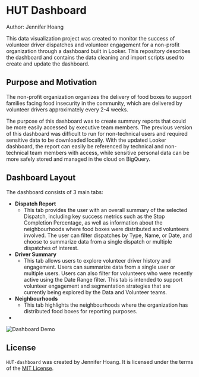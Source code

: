 # HUT Dashboard

Author: Jennifer Hoang

This data visualization project was created to monitor the success of volunteer driver dispatches 
and volunteer engagement for a non-profit organization through a dashboard built in Looker. 
This repository describes the dashboard and contains the data cleaning and import scripts used to create and update the dashboard.

## Purpose and Motivation
The non-profit organization organizes the delivery of food boxes to support families facing food insecurity in the community, which are delivered by volunteer drivers approximately every 2-4 weeks.

The purpose of this dashboard was to create summary reports that could be more easily accessed by executive team members. The previous version of this dashboard was difficult to run for non-technical users and required sensitive data to be downloaded locally. With the updated Looker dashboard, the report can easily be referenced by technical and non-technical team members with access, while sensitive personal data can be more safely stored and managed in the cloud on BigQuery.

## Dashboard Layout

The dashboard consists of 3 main tabs:
- **Dispatch Report**
  - This tab provides the user with an overall summary of the selected Dispatch, including key success metrics such as the Stop Completion Percentage, as well as information about the neighbourhoods where food boxes were distributed and volunteers involved. The user can filter dispatches by Type, Name, or Date, and choose to summarize data from a single dispatch or multiple dispatches of interest.
- **Driver Summary**
  - This tab allows users to explore volunteer driver history and engagement. Users can summarize data from a single user or multiple users. Users can also filter for volunteers who were recently active using the Date Range filter. This tab is intended to support volunteer engagement and segmentation strategies that are currently being explored by the Data and Volunteer teams.
- **Neighbourhoods**
  - This tab highlights the neighbourhoods where the organization has distributed food boxes for reporting purposes.
- 

![Dashboard Demo](img/Dashboard_Demo.gif)

## License

`HUT-dashboard` was created by Jennifer Hoang. It is licensed under the terms of the [MIT License](https://github.com/jennifer-hoang/HUT-dashboard/blob/main/LICENSE).